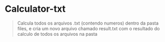 # Calculator-txt

> Calcula todos os arquivos .txt (contendo numeros) dentro da pasta files, e cria um novo arquivo chamado result.txt com o resultado do calculo de todos os arquivos na pasta
